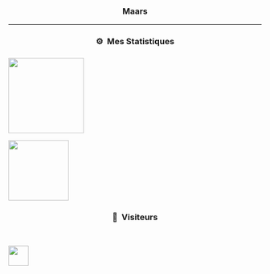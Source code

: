 ### <p align="center">Maars</p>

-----

### <p align="center">⚙️ &nbsp;Mes Statistiques</p>

### <p align="center"></p>

<p align="left">
  <a href="https://github.com/Maars1337">
    <img height="150em" src="https://github-readme-stats-eight-theta.vercel.app/api?username=Maars1337&show_icons=true&theme=chartreuse-dark&include_all_commits=true&locale=fr"/>
    <div>
     <img height="120em" src="https://github-readme-stats.vercel.app/api/top-langs/?username=Maars1337&theme=chartreuse-dark"/>
  </a>
</p>

### <p align="center">👀 &nbsp;Visiteurs</p>
<br>
<p align="left">
  <img height="40em" src="https://profile-counter.glitch.me/Maars1337/count.svg" />
</p>
